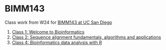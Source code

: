 
# BIMM143

Class work from W24 for [BIMM143 at UC San Diego](https://bioboot.github.io/bimm143_W24/)


1. [Class 1: Welcome to Bioinformatics](class1/lab1.pdf)
2. [Class 2: Sequence alignment fundamentals, algorithms and applications](lab2.pdf)
3. [Class 4: Bioinformatics data analysis with R](lab4lisachen.pdf)
